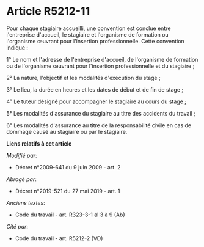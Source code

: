 # Article R5212-11

Pour chaque stagiaire accueilli, une convention est conclue entre l'entreprise d'accueil, le stagiaire et l'organisme de
formation ou l'organisme œuvrant pour l'insertion professionnelle. Cette convention indique : 

1° Le nom et l'adresse de l'entreprise d'accueil, de l'organisme de formation ou de l'organisme œuvrant pour l'insertion
professionnelle et du stagiaire ; 

2° La nature, l'objectif et les modalités d'exécution du stage ; 

3° Le lieu, la durée en heures et les dates de début et de fin de stage ; 

4° Le tuteur désigné pour accompagner le stagiaire au cours du stage ; 

5° Les modalités d'assurance du stagiaire au titre des accidents du travail ; 

6° Les modalités d'assurance au titre de la responsabilité civile en cas de dommage causé au stagiaire ou par le stagiaire.

**Liens relatifs à cet article**

_Modifié par_:

  - Décret n°2009-641 du 9 juin 2009 - art. 2

_Abrogé par_:

  - Décret n°2019-521 du 27 mai 2019 - art. 1

_Anciens textes_:

  - Code du travail - art. R323-3-1 al 3 à 9 (Ab)

_Cité par_:

  - Code du travail - art. R5212-2 (VD)
